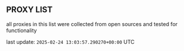 ## PROXY LIST

all proxies in this list were collected from open sources and tested for functionality

last update: `2025-02-24 13:03:57.290270+00:00` UTC